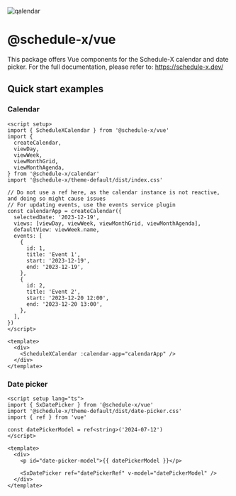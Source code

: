 ![qalendar](https://schedule-x.s3.eu-west-1.amazonaws.com/schedule-x-logo.png)

# @schedule-x/vue

This package offers Vue components for the Schedule-X calendar and date picker. For the full documentation, please refer to: https://schedule-x.dev/

## Quick start examples

### Calendar

```vue
<script setup>
import { ScheduleXCalendar } from '@schedule-x/vue'
import {
  createCalendar,
  viewDay,
  viewWeek,
  viewMonthGrid,
  viewMonthAgenda,
} from '@schedule-x/calendar'
import '@schedule-x/theme-default/dist/index.css'

// Do not use a ref here, as the calendar instance is not reactive, and doing so might cause issues
// For updating events, use the events service plugin
const calendarApp = createCalendar({
  selectedDate: '2023-12-19',
  views: [viewDay, viewWeek, viewMonthGrid, viewMonthAgenda],
  defaultView: viewWeek.name,
  events: [
    {
      id: 1,
      title: 'Event 1',
      start: '2023-12-19',
      end: '2023-12-19',
    },
    {
      id: 2,
      title: 'Event 2',
      start: '2023-12-20 12:00',
      end: '2023-12-20 13:00',
    },
  ],
})
</script>

<template>
  <div>
    <ScheduleXCalendar :calendar-app="calendarApp" />
  </div>
</template>
```

### Date picker

```vue
<script setup lang="ts">
import { SxDatePicker } from '@schedule-x/vue'
import '@schedule-x/theme-default/dist/date-picker.css'
import { ref } from 'vue'

const datePickerModel = ref<string>('2024-07-12')
</script>

<template>
  <div>
    <p id="date-picker-model">{{ datePickerModel }}</p>

    <SxDatePicker ref="datePickerRef" v-model="datePickerModel" />
  </div>
</template>
```
